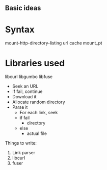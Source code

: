 ## Basic ideas
# Syntax
mount-http-directory-listing url cache mount_pt

# Libraries used
libcurl libgumbo libfuse


- Seek an URL
- If fail, continue
- Download it
- Allocate random directory
- Parse it
    - For each link, seek
    - if fail
        - directory
    - else
        - actual file

Things to write:
1) Link parser
2) libcurl
3) fuser
